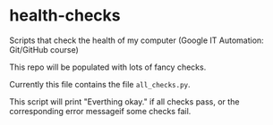 # health-checks

Scripts that check the health of my computer (Google IT Automation: Git/GitHub course)

This repo will be populated with lots of fancy checks.

Currently this file contains the file `all_checks.py`.

This script will print "Everthing okay." if all checks pass,
or the corresponding error messageif some checks fail. 
